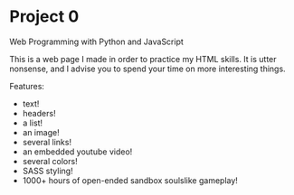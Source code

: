 # Project 0

Web Programming with Python and JavaScript

This is a web page I made in order to practice my HTML skills. It is utter nonsense, and I advise you to spend your time on more interesting things.

Features:
* text!
* headers!
* a list!
* an image!
* several links!
* an embedded youtube video!
* several colors!
* SASS styling!
* 1000+ hours of open-ended sandbox soulslike gameplay!
